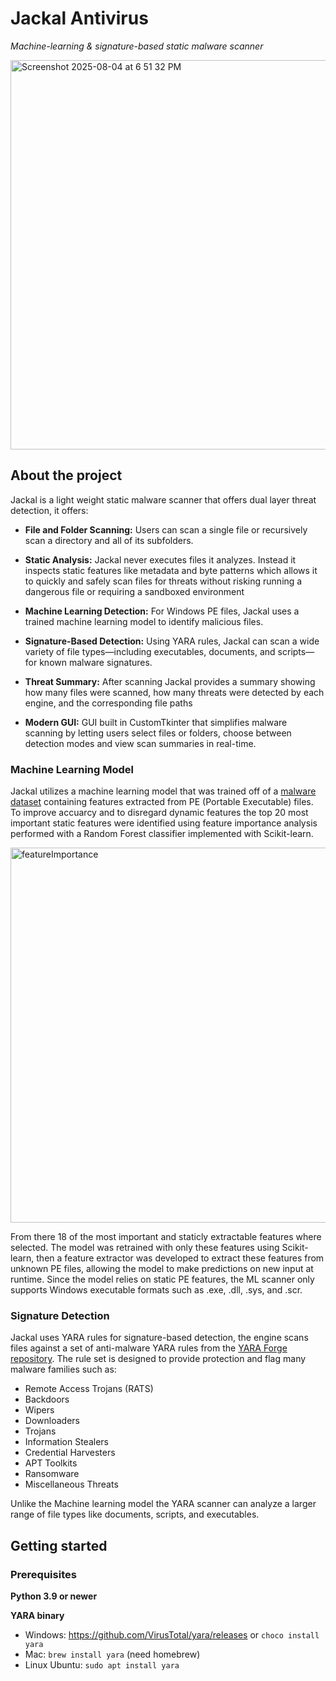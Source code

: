 # Jackal Antivirus

*Machine-learning & signature-based static malware scanner*

<img width="940" height="623" alt="Screenshot 2025-08-04 at 6 51 32 PM" src="https://github.com/user-attachments/assets/c3149ce9-fe95-4a42-880e-7f6ce3955293" />



## About the project

Jackal is a light weight static malware scanner that offers dual layer threat detection, it offers:

* **File and Folder Scanning:** Users can scan a single file or recursively scan a directory and all of its subfolders.
  
* **Static Analysis:** Jackal never executes files it analyzes. Instead it inspects static features like metadata and byte patterns which allows it to quickly and safely scan files for threats without risking running a dangerous file or requiring a sandboxed environment
  
* **Machine Learning Detection:** For Windows PE files, Jackal uses a trained machine learning model to identify malicious files.
  
* **Signature-Based Detection:** Using YARA rules, Jackal can scan a wide variety of file types—including executables, documents, and scripts—for known malware signatures.
  
* **Threat Summary:** After scanning Jackal provides a summary showing how many files were scanned, how many threats were detected by each engine, and the corresponding file paths
  
* **Modern GUI:** GUI built in CustomTkinter that simplifies malware scanning by letting users select files or folders, choose between detection modes and view scan summaries in real-time.


### Machine Learning Model

Jackal utilizes a machine learning model that was trained off of a [malware dataset](https://www.kaggle.com/datasets/amauricio/pe-files-malwares/data) containing features extracted from PE (Portable Executable) files. To improve accuarcy and to disregard dynamic features the top 20 most important static features were identified using feature importance analysis performed with a Random Forest classifier implemented with Scikit-learn.


<img width="1000" height="600" alt="featureImportance" src="https://github.com/user-attachments/assets/2714da75-e1e0-4db6-b729-09431f86bbf1" />


From there 18 of the most important and staticly extractable features where selected. The model was retrained with only these features using Scikit-learn, then a feature extractor was developed to extract these features from unknown PE files, allowing the model to make predictions on new input at runtime. Since the model relies on static PE features, the ML scanner only supports Windows executable formats such as .exe, .dll, .sys, and .scr.


### Signature Detection

Jackal uses YARA rules for signature-based detection, the engine scans files against a set of anti-malware YARA rules from the [YARA Forge repository](https://github.com/YARAHQ/yara-forge).
The rule set is designed to provide protection and flag many malware families such as:

* Remote Access Trojans (RATS)
* Backdoors
* Wipers
* Downloaders
* Trojans
* Information Stealers
* Credential Harvesters
* APT Toolkits
* Ransomware
* Miscellaneous Threats

Unlike the Machine learning model the YARA scanner can analyze a larger range of file types like documents, scripts, and executables.



## Getting started

### Prerequisites 

**Python 3.9 or newer**

**YARA binary**

* Windows: https://github.com/VirusTotal/yara/releases or ```choco install yara```
* Mac: ```brew install yara``` (need homebrew)
* Linux Ubuntu: ```sudo apt install yara```


